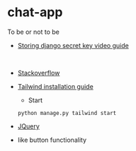 # chat-app

To be or not to be

- [Storing django secret key video guide](https://www.youtube.com/watch?v=bPR3Q0BFFzw&ab_channel=ZackPlauch%C3%A9)

<br>

- [Stackoverflow](https://stackoverflow.com/questions/15209978/where-to-store-secret-keys-django)

- [Tailwind installation guide](https://django-tailwind.readthedocs.io/en/latest/installation.html)
  - Start
  
  ```
  python manage.py tailwind start
  ```

- [JQuery](https://releases.jquery.com/)
 - like button functionality